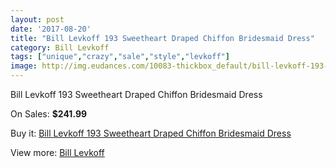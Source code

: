 ```yaml
---
layout: post
date: '2017-08-20'
title: "Bill Levkoff 193 Sweetheart Draped Chiffon Bridesmaid Dress"
category: Bill Levkoff
tags: ["unique","crazy","sale","style","levkoff"]
image: http://img.eudances.com/10083-thickbox_default/bill-levkoff-193-sweetheart-draped-chiffon-bridesmaid-dress.jpg
---
```

Bill Levkoff 193 Sweetheart Draped Chiffon Bridesmaid Dress

On Sales: **$241.99**
<a href="https://www.eudances.com/en/bill-levkoff/3310-bill-levkoff-193-sweetheart-draped-chiffon-bridesmaid-dress.html"><amp-img layout="responsive" width="600" height="600" src="//img.eudances.com/10083-thickbox_default/bill-levkoff-193-sweetheart-draped-chiffon-bridesmaid-dress.jpg" alt="Bill Levkoff 193 Sweetheart Draped Chiffon Bridesmaid Dress 0" /></a>
<a href="https://www.eudances.com/en/bill-levkoff/3310-bill-levkoff-193-sweetheart-draped-chiffon-bridesmaid-dress.html"><amp-img layout="responsive" width="600" height="600" src="//img.eudances.com/10084-thickbox_default/bill-levkoff-193-sweetheart-draped-chiffon-bridesmaid-dress.jpg" alt="Bill Levkoff 193 Sweetheart Draped Chiffon Bridesmaid Dress 1" /></a>

Buy it: [Bill Levkoff 193 Sweetheart Draped Chiffon Bridesmaid Dress](https://www.eudances.com/en/bill-levkoff/3310-bill-levkoff-193-sweetheart-draped-chiffon-bridesmaid-dress.html "Bill Levkoff 193 Sweetheart Draped Chiffon Bridesmaid Dress")

View more: [Bill Levkoff](https://www.eudances.com/en/57-bill-levkoff "Bill Levkoff")